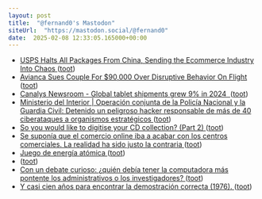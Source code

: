 ```yaml
---
layout: post
title:  "@fernand0's Mastodon"
siteUrl:  "https://mastodon.social/@fernand0"
date:  2025-02-08 12:33:05.165000+00:00
---
```

*  [USPS Halts All Packages From China, Sending the Ecommerce Industry Into Chaos ](https://www.wired.com/story/tariffs-trump-ecommerce-amazon-temu) ([toot](https://mastodon.social/@fernand0/113968282675655422))
*  [Avianca Sues Couple For $90,000 Over Disruptive Behavior On Flight ](https://www.gatechecked.com/avianca-sues-couple-90000-in-damages-disruptive-behavior-1006) ([toot](https://mastodon.social/@fernand0/113968042636579079))
*  [Canalys Newsroom - Global tablet shipments grew 9% in 2024  ](https://www.canalys.com/newsroom/global-tablet-shipments-q4-202) ([toot](https://mastodon.social/@fernand0/113967851127402216))
*  [Ministerio del Interior \|  Operación conjunta de la Policía Nacional y la Guardia Civil: Detenido un peligroso hacker responsable de más de 40 ciberataques a organismos estratégicos   ](https://www.interior.gob.es/opencms/es/detalle/articulo/Detenido-un-peligroso-hacker-responsable-de-mas-de-40-ciberataques-a-organismos-estrategicos/) ([toot](https://mastodon.social/@fernand0/113966584057451294))
*  [So you would like to digitise your CD collection? (Part 2) ](https://dev.to/fernand0/so-you-would-like-to-digitise-your-cd-collection-part-2-4an) ([toot](https://mastodon.social/@fernand0/113965979434941106))
*  [Se suponía que el comercio online iba a acabar con los centros comerciales. La realidad ha sido justo la contraria ](https://www.xataka.com/magnet/boom-comercio-online-iba-a-acabar-centros-comerciales-realidad-ha-sido-justo-contrari) ([toot](https://mastodon.social/@fernand0/113965939355358713))
*  [Juego de energía atómica ](https://www.flickr.com/photos/fernand0/54285490132) ([toot](https://mastodon.social/@fernand0/113965880269634643))
*  [ ](https://mastodon.social/users/fernand0/statuses/113965109638338491/activity) ([toot](https://mastodon.social/users/fernand0/statuses/113965109638338491/activity))
*  [Con un debate curioso: ¿quién debía tener la computadora más pontente los administrativos o los investigadores? ](https://mastodon.social/@fernand0/113964324062602222) ([toot](https://mastodon.social/@fernand0/113964324062602222))
*  [Y casi cien años para encontrar la demostración correcta (1976). ](https://mastodon.social/@fernand0/113964321039757840) ([toot](https://mastodon.social/@fernand0/113964321039757840))
